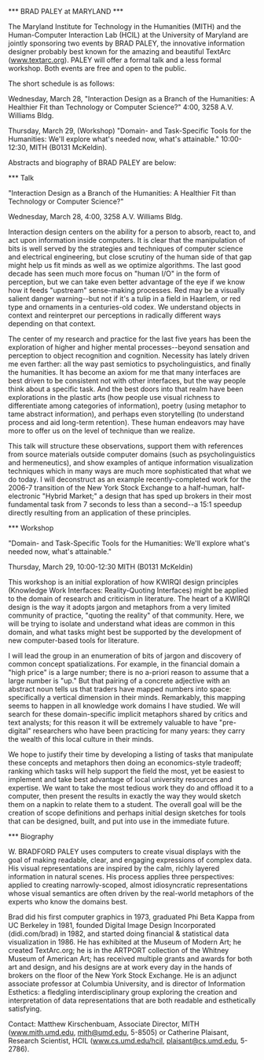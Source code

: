 \*\*\* BRAD PALEY at MARYLAND \*\*\*

The Maryland Institute for Technology in the Humanities (MITH) and the Human-Computer Interaction Lab (HCIL) at the University of Maryland are jointly sponsoring two events by BRAD PALEY, the innovative information designer probably best known for the amazing and beautiful TextArc (www.textarc.org). PALEY will offer a formal talk and a less formal workshop. Both events are free and open to the public.

The short schedule is as follows:

Wednesday, March 28, "Interaction Design as a Branch of the Humanities: A Healthier Fit than Technology or Computer Science?" 4:00, 3258 A.V. Williams Bldg.

Thursday, March 29, (Workshop) "Domain- and Task-Specific Tools for the Humanities: We'll explore what's needed now, what's attainable." 10:00-12:30, MITH (B0131 McKeldin).

Abstracts and biography of BRAD PALEY are below:

\*\*\* Talk

"Interaction Design as a Branch of the Humanities: A Healthier Fit than Technology or Computer Science?"

Wednesday, March 28, 4:00, 3258 A.V. Williams Bldg.

Interaction design centers on the ability for a person to absorb, react to, and act upon information inside computers. It is clear that the manipulation of bits is well served by the strategies and techniques of computer science and electrical engineering, but close scrutiny of the human side of that gap might help us fit minds as well as we optimize algorithms. The last good decade has seen much more focus on "human I/O" in the form of perception, but we can take even better advantage of the eye if we know how it feeds "upstream" sense-making processes. Red may be a visually salient danger warning--but not if it's a tulip in a field in Haarlem, or red type and ornaments in a centuries-old codex. We understand objects in context and reinterpret our perceptions in radically different ways depending on that context.

The center of my research and practice for the last five years has been the exploration of higher and higher mental processes--beyond sensation and perception to object recognition and cognition. Necessity has lately driven me even farther: all the way past semiotics to psycholinguistics, and finally the humanities. It has become an axiom for me that many interfaces are best driven to be consistent not with other interfaces, but the way people think about a specific task. And the best doors into that realm have been explorations in the plastic arts (how people use visual richness to differentiate among categories of information), poetry (using metaphor to tame abstract information), and perhaps even storytelling (to understand process and aid long-term retention). These human endeavors may have more to offer us on the level of technique than we realize.

This talk will structure these observations, support them with references from source materials outside computer domains (such as psycholinguistics and hermeneutics), and show examples of antique information visualization techniques which in many ways are much more sophisticated that what we do today. I will deconstruct as an example recently-completed work for the 2006-7 transition of the New York Stock Exchange to a half-human, half-electronic "Hybrid Market;" a design that has sped up brokers in their most fundamental task from 7 seconds to less than a second--a 15:1 speedup directly resulting from an application of these principles.

\*\*\* Workshop

"Domain- and Task-Specific Tools for the Humanities: We'll explore what's needed now, what's attainable."

Thursday, March 29, 10:00-12:30 MITH (B0131 McKeldin)

This workshop is an initial exploration of how KWIRQI design principles (Knowledge Work Interfaces: Reality-Quoting Interfaces) might be applied to the domain of research and criticism in literature. The heart of a KWIRQI design is the way it adopts jargon and metaphors from a very limited community of practice, "quoting the reality" of that community. Here, we will be trying to isolate and understand what ideas are common in this domain, and what tasks might best be supported by the development of new computer-based tools for literature.

I will lead the group in an enumeration of bits of jargon and discovery of common concept spatializations. For example, in the financial domain a "high price" is a large number; there is no a-priori reason to assume that a large number is "up." But that pairing of a concrete adjective with an abstract noun tells us that traders have mapped numbers into space: specifically a vertical dimension in their minds. Remarkably, this mapping seems to happen in all knowledge work domains I have studied. We will search for these domain-specific implicit metaphors shared by critics and text analysts; for this reason it will be extremely valuable to have "pre-digital" researchers who have been practicing for many years: they carry the wealth of this local culture in their minds.

We hope to justify their time by developing a listing of tasks that manipulate these concepts and metaphors then doing an economics-style tradeoff; ranking which tasks will help support the field the most, yet be easiest to implement and take best advantage of local university resources and expertise. We want to take the most tedious work they do and offload it to a computer, then present the results in exactly the way they would sketch them on a napkin to relate them to a student. The overall goal will be the creation of scope definitions and perhaps initial design sketches for tools that can be designed, built, and put into use in the immediate future.

\*\*\* Biography

W. BRADFORD PALEY uses computers to create visual displays with the goal of making readable, clear, and engaging expressions of complex data. His visual representations are inspired by the calm, richly layered information in natural scenes. His process applies three perspectives: applied to creating narrowly-scoped, almost idiosyncratic representations whose visual semantics are often driven by the real-world metaphors of the experts who know the domains best.

Brad did his first computer graphics in 1973, graduated Phi Beta Kappa from UC Berkeley in 1981, founded Digital Image Design Incorporated (didi.com/brad) in 1982, and started doing financial & statistical data visualization in 1986. He has exhibited at the Museum of Modern Art; he created TextArc.org; he is in the ARTPORT collection of the Whitney Museum of American Art; has received multiple grants and awards for both art and design, and his designs are at work every day in the hands of brokers on the floor of the New York Stock Exchange. He is an adjunct associate professor at Columbia University, and is director of Information Esthetics: a fledgling interdisciplinary group exploring the creation and interpretation of data representations that are both readable and esthetically satisfying.

Contact: Matthew Kirschenbuam, Associate Director, MITH (www.mith.umd.edu, mith@umd.edu, 5-8505) or Catherine Plaisant, Research Scientist, HCIL (www.cs.umd.edu/hcil, plaisant@cs.umd.edu, 5-2786).